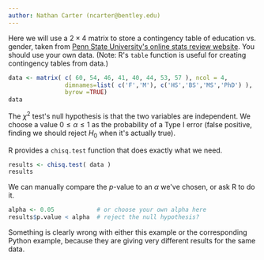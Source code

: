 ```yaml
---
author: Nathan Carter (ncarter@bentley.edu)
---
```


Here we will use a $2\times4$ matrix to store a contingency table of
education vs. gender, taken from
[Penn State University's online stats review website](https://online.stat.psu.edu/statprogram/reviews/statistical-concepts/chi-square-tests).
You should use your own data.
(Note: R's `table` function is useful for creating contingency tables from data.)

```R
data <- matrix( c( 60, 54, 46, 41, 40, 44, 53, 57 ), ncol = 4,
                dimnames=list( c('F','M'), c('HS','BS','MS','PhD') ),
                byrow =TRUE)
data
```

The $\chi^2$ test's null hypothesis is that the two variables are independent.
We choose a value $0\leq\alpha\leq1$ as the probability of a Type I error
(false positive, finding we should reject $H_0$ when it's actually true).

R provides a `chisq.test` function that does exactly what we need.

```R
results <- chisq.test( data )
results
```

We can manually compare the $p$-value to an $\alpha$ we've chosen, or ask R to do it.

```R
alpha <- 0.05            # or choose your own alpha here
results$p.value < alpha  # reject the null hypothesis?
```

Something is clearly wrong with either this example or the corresponding Python example,
because they are giving very different results for the same data.
